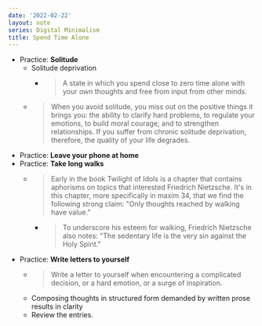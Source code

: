 ```yaml
---
date: '2022-02-22'
layout: note
series: Digital Minimalism
title: Spend Time Alone
---
```


- Practice: **Solitude**
	- Solitude deprivation
		- > A state in which you spend close to zero time alone with your own thoughts and free from input from other minds.
	- > When you avoid solitude, you miss out on the positive things it brings you: the ability to clarify hard problems, to regulate your emotions, to build moral courage, and to strengthen relationships. If you suffer from chronic solitude deprivation, therefore, the quality of your life degrades.
- Practice: **Leave your phone at home**
- Practice: **Take long walks**
	- > Early in the book Twilight of Idols is a chapter that contains aphorisms on topics that interested Friedrich Nietzsche. It's in this chapter, more specifically in maxim 34, that we find the following strong claim: "Only thoughts reached by walking have value."
		- > To underscore his esteem for walking, Friedrich Nietzsche also notes: "The sedentary life is the very sin against the Holy Spirit."
- Practice: **Write letters to yourself**
	- > Write a letter to yourself when encountering a complicated decision, or a hard emotion, or a surge of inspiration.
	- Composing thoughts in structured form demanded by written prose results in clarity
	- Review the entries.